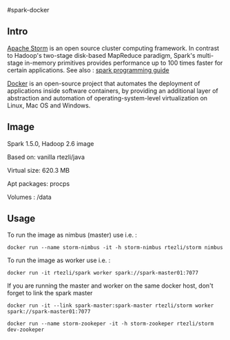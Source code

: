 #spark-docker

## Intro

[Apache Storm](https://spark.apache.org) is an open source cluster computing framework. In contrast to Hadoop's two-stage disk-based MapReduce paradigm, Spark's multi-stage in-memory primitives provides performance up to 100 times faster for certain applications. See also : [spark programming guide](https://spark.apache.org/docs/latest/programming-guide.html#deploying-to-a-cluster)

[Docker](https://www.docker.com) is an open-source project that automates the deployment of applications inside software containers, by providing an additional layer of abstraction and automation of operating-system-level virtualization on Linux, Mac OS and Windows.

## Image

Spark 1.5.0, Hadoop 2.6 image

Based on: vanilla rtezli/java

Virtual size: 620.3 MB

Apt packages: procps

Volumes : /data


## Usage

To run the image as nimbus (master) use i.e. :

`docker run --name storm-nimbus -it -h storm-nimbus rtezli/storm nimbus`

To run the image as worker use i.e. :

`docker run -it rtezli/spark worker spark://spark-master01:7077`

If you are running the master and worker on the same docker host, don't forget to link the spark master

`docker run -it --link spark-master:spark-master rtezli/storm worker spark://spark-master01:7077`

`docker run --name storm-zookeper -it -h storm-zookeper rtezli/storm dev-zookeper`
